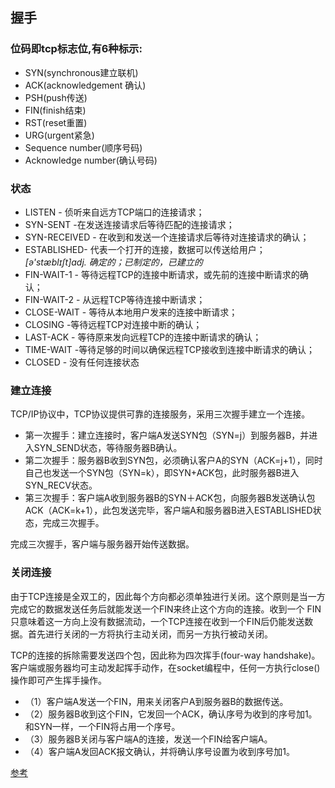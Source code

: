 ## 握手
### 位码即tcp标志位,有6种标示:

- SYN(synchronous建立联机)
- ACK(acknowledgement 确认)
- PSH(push传送)
- FIN(finish结束)
- RST(reset重置)
- URG(urgent紧急)
- Sequence number(顺序号码)
- Acknowledge number(确认号码)

### 状态
- LISTEN - 侦听来自远方TCP端口的连接请求；
- SYN-SENT -在发送连接请求后等待匹配的连接请求；
- SYN-RECEIVED - 在收到和发送一个连接请求后等待对连接请求的确认；
- ESTABLISHED- 代表一个打开的连接，数据可以传送给用户；  *[ə'stæblɪʃt]adj. 确定的；已制定的，已建立的*
- FIN-WAIT-1 - 等待远程TCP的连接中断请求，或先前的连接中断请求的确认；
- FIN-WAIT-2 - 从远程TCP等待连接中断请求；
- CLOSE-WAIT - 等待从本地用户发来的连接中断请求；
- CLOSING -等待远程TCP对连接中断的确认；
- LAST-ACK - 等待原来发向远程TCP的连接中断请求的确认；
- TIME-WAIT -等待足够的时间以确保远程TCP接收到连接中断请求的确认；
- CLOSED - 没有任何连接状态

### 建立连接

TCP/IP协议中，TCP协议提供可靠的连接服务，采用三次握手建立一个连接。

- 第一次握手：建立连接时，客户端A发送SYN包（SYN=j）到服务器B，并进入SYN_SEND状态，等待服务器B确认。
- 第二次握手：服务器B收到SYN包，必须确认客户A的SYN（ACK=j+1），同时自己也发送一个SYN包（SYN=k），即SYN+ACK包，此时服务器B进入SYN_RECV状态。
- 第三次握手：客户端A收到服务器B的SYN＋ACK包，向服务器B发送确认包ACK（ACK=k+1），此包发送完毕，客户端A和服务器B进入ESTABLISHED状态，完成三次握手。

完成三次握手，客户端与服务器开始传送数据。


### 关闭连接

由于TCP连接是全双工的，因此每个方向都必须单独进行关闭。这个原则是当一方完成它的数据发送任务后就能发送一个FIN来终止这个方向的连接。收到一个 FIN只意味着这一方向上没有数据流动，一个TCP连接在收到一个FIN后仍能发送数据。首先进行关闭的一方将执行主动关闭，而另一方执行被动关闭。

 TCP的连接的拆除需要发送四个包，因此称为四次挥手(four-way handshake)。客户端或服务器均可主动发起挥手动作，在socket编程中，任何一方执行close()操作即可产生挥手操作。

- （1）客户端A发送一个FIN，用来关闭客户A到服务器B的数据传送。
- （2）服务器B收到这个FIN，它发回一个ACK，确认序号为收到的序号加1。和SYN一样，一个FIN将占用一个序号。
- （3）服务器B关闭与客户端A的连接，发送一个FIN给客户端A。
- （4）客户端A发回ACK报文确认，并将确认序号设置为收到序号加1。

[参考](https://www.cnblogs.com/Jessy/p/3535612.html)
